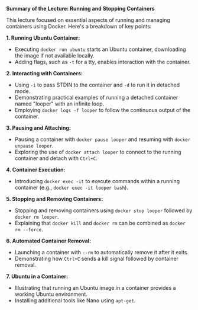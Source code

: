 **Summary of the Lecture: Running and Stopping Containers**

This lecture focused on essential aspects of running and managing containers using Docker. Here's a breakdown of key points:

**1. Running Ubuntu Container:**
   - Executing ```docker run ubuntu``` starts an Ubuntu container, downloading the image if not available locally.
   - Adding flags, such as ```-t``` for a tty, enables interaction with the container.

**2. Interacting with Containers:**
   - Using ```-i``` to pass STDIN to the container and ```-d``` to run it in detached mode.
   - Demonstrating practical examples of running a detached container named "looper" with an infinite loop.
   - Employing ```docker logs -f looper``` to follow the continuous output of the container.

**3. Pausing and Attaching:**
   - Pausing a container with ```docker pause looper``` and resuming with ```docker unpause looper```.
   - Exploring the use of ```docker attach looper``` to connect to the running container and detach with ```Ctrl+C```.

**4. Container Execution:**
   - Introducing ```docker exec -it``` to execute commands within a running container (e.g., ```docker exec -it looper bash```).

**5. Stopping and Removing Containers:**
   - Stopping and removing containers using ```docker stop looper``` followed by ```docker rm looper```.
   - Explaining that ```docker kill``` and ```docker rm``` can be combined as ```docker rm --force```.

**6. Automated Container Removal:**
   - Launching a container with ```--rm``` to automatically remove it after it exits.
   - Demonstrating how ```Ctrl+C``` sends a kill signal followed by container removal.


**7. Ubuntu in a Container:**
   - Illustrating that running an Ubuntu image in a container provides a working Ubuntu environment.
   - Installing additional tools like Nano using ```apt-get```.
